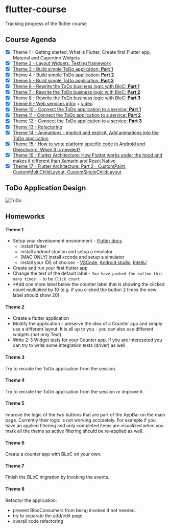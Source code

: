 # flutter-course
Tracking progress of the flutter course

## Course Agenda

- [x] Theme 1 - Getting started: What is Flutter,  Create first Flutter app,  Material and Cupertino Widgets
- [x] [Theme 2 - Layout Widgets, Testing framework](https://drive.google.com/file/d/1XgJwNkbfGM3qir8mxYRNvOA2Zuc_GRMQ/view?usp=sharing)
- [x] [Theme 3 - Build simple ToDo application: **Part 1**](https://drive.google.com/file/d/1QbnhDAxxGRh_gvp-K-M7LEfe-o51yjVC/view?usp=sharing)
- [x] [Theme 4 - Build simple ToDo application: **Part 2**](https://drive.google.com/file/d/1F_hCl19Eokwx5TkqWLp7g_ujdTCUZtBi/view?usp=sharing)
- [x] [Theme 5 - Build simple ToDo application: **Part 3**](https://drive.google.com/file/d/1cTw7gAX927jCMVZ57m0MmQGWDJkel9JZ/view?usp=sharing)
- [x] [Theme 6 - Rewrite the ToDo business logic with BloC: **Part 1**](https://viskosoft-my.sharepoint.com/:v:/g/personal/admin_viskosoft_onmicrosoft_com/EVH_rftDouhHvAwfQEWlj1IBrNGNTr6DC5yk1Aw1FjJeOw?e=UaXjNw)
- [x] [Theme 7 - Rewrite the ToDo business logic with BloC: **Part 2**](https://viskosoft-my.sharepoint.com/:v:/g/personal/admin_viskosoft_onmicrosoft_com/EeVjOu4Ago5DgPDrxRMW4O4BJRhCQrABaQi1kXomXvuIyQ?e=G1c8oI)
- [x] [Theme 8 - Rewrite the ToDo business logic with BloC: **Part 3**](https://drive.google.com/file/d/1BlVBSLnjzl8dJBjYZP-hvomz9XFl8FfI/view?usp=sharing)
- [x] [Theme 9 - Web services intro](presentations/web-services-intro.md) + [video](https://drive.google.com/file/d/1FjzauiIxTcpSFvR22t88_mVS6mv1m37D/view?usp=sharing)
- [x] [Theme 10 - Connect the ToDo application to a service: **Part 1**](https://viskosoft-my.sharepoint.com/:v:/g/personal/viktoriaggr_outlook_com_ext__viskosoft_onmicrosoft_com/Edavh2FilI5Dtw-wuWCrFegBmkt-KuvHGm65Po61Z68zEw?e=HfRe4m)
- [x] [Theme 11 - Connect the ToDo application to a service: **Part 2**](https://drive.google.com/file/d/1j7UCpjOgrBEbHGaDav6FUV4fcA_SvsB8/view?usp=sharing)
- [x] [Theme 12 - Connect the ToDo application to a service: **Part 3**](https://drive.google.com/file/d/1FjzauiIxTcpSFvR22t88_mVS6mv1m37D/view?usp=sharing)
- [x] [Theme 13 - Refactoring](https://drive.google.com/file/d/1Xzu91Tnl0AbgQv32uFq-1tEn8s6A1cj1/view?usp=sharing)
- [x] [Theme 14 - Animations - implicit and explicit. Add animations into the ToDo application](https://drive.google.com/file/d/1Bn7vHXku8J1oKTjOamjHmUbiSyUVHkN7/view?usp=sharing)
- [x] [Theme 15 - How to write platform specific code in Android and Objective-c. When it is needed?](https://drive.google.com/file/d/1mg04BUYAm2DZrij-0ylSCoxzIFsORGWI/view?usp=sharing)
- [x] [Theme 16 - Flutter Architecture: How Flutter works under the hood and makes it different than Xamarin and React Native](https://drive.google.com/file/d/1M9c-xN1J8bTXjT7g3TyEnFcjQscIq9uM/view?usp=sharing)
- [x] [Theme 17 - Flutter Architecture: Part 2 - CustomPaint, CustomMultiChildLayout, CustomSingleChildLayout](https://drive.google.com/file/d/1nsgvpr0Dga8_102As0Ry1UTNHdhNe5Pd/view?usp=sharing)

## ToDo Application Design
![ToDo](https://bloclibrary.dev/assets/gifs/flutter_todos.gif)

## Homeworks

#### Theme 1

- Setup your development environment - [Flutter docs](https://flutter.dev/docs/get-started/install)
  - install flutter
  - install android studion and setup a emulator
  - [MAC ONLY] install xccode and setup a simulator
  - install your IDE of choicec - [VSCode](https://code.visualstudio.com/), [Android studio](https://developer.android.com/studio), [IntelliJ](https://www.jetbrains.com/idea/)
- Create and run your first flutter app
- Change the text of the default label - `You have pushed the button this many times:` - to be `Click count`
- *Add one more label below the counter label that is showing the clicked count multiplied by 10 (e.g. if you clicked the button 2 times the new label should show 20)

#### Theme 2
- Create a flutter application
- Modify the application - preserve the idea of a Counter app and simply use a different layout. It is all up to you - you can also use different widgets (not only Text).
- Write 2-3 Widget tests for your Counter app. If you are intereseted you can try to write some integration tests (driver) as well.
#### Theme 3
Try to recrate the ToDo application from the session.
#### Theme 4
Try to recrate the ToDo application from the session or improve it.
#### Theme 5
Improve the logic of the two buttons that are part of the AppBar on the main page. Currently their logic is not working accurately. For example if you have an applied filtering and only completed items are visualized when you mark all the thems as active filtering should be re-applied as well.
#### Theme 6
Create a counter app with BLoC on your own.
#### Theme 7
Finish the BLoC migration by invoking the events.
#### Theme 8
Refactor the application:
- prevent BlocConsumers from being invoked if not needed.
- try to separate the add/edit page.
- overall code refactoring
